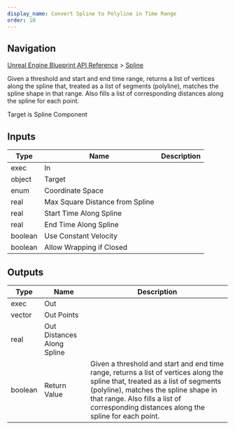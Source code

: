 ```yaml
---
display_name: Convert Spline to Polyline in Time Range
order: 10
---
```

## Navigation

[Unreal Engine Blueprint API Reference](https://dev.epicgames.com/documentation/en-us/unreal-engine/BlueprintAPI) > [Spline](https://dev.epicgames.com/documentation/en-us/unreal-engine/BlueprintAPI/Spline)

Given a threshold and start and end time range, returns a list of vertices along the spline that, treated as a list of segments (polyline), matches the spline shape in that range. Also fills a list of corresponding distances along the spline for each point.

Target is Spline Component

## Inputs

| Type | Name | Description |
| --- | --- | --- |
| exec | In |  |
| object | Target |  |
| enum | Coordinate Space |  |
| real | Max Square Distance from Spline |  |
| real | Start Time Along Spline |  |
| real | End Time Along Spline |  |
| boolean | Use Constant Velocity |  |
| boolean | Allow Wrapping if Closed |  |

## Outputs

| Type | Name | Description |
| --- | --- | --- |
| exec | Out |  |
| vector | Out Points |  |
| real | Out Distances Along Spline |  |
| boolean | Return Value | Given a threshold and start and end time range, returns a list of vertices along the spline that, treated as a list of segments (polyline), matches the spline shape in that range. Also fills a list of corresponding distances along the spline for each point. |
